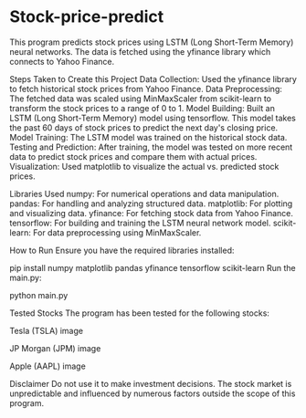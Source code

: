 # Stock-price-predict

This program predicts stock prices using LSTM (Long Short-Term Memory) neural networks. The data is fetched using the yfinance library which connects to Yahoo Finance.

Steps Taken to Create this Project
Data Collection: Used the yfinance library to fetch historical stock prices from Yahoo Finance.
Data Preprocessing: The fetched data was scaled using MinMaxScaler from scikit-learn to transform the stock prices to a range of 0 to 1.
Model Building: Built an LSTM (Long Short-Term Memory) model using tensorflow. This model takes the past 60 days of stock prices to predict the next day's closing price.
Model Training: The LSTM model was trained on the historical stock data.
Testing and Prediction: After training, the model was tested on more recent data to predict stock prices and compare them with actual prices.
Visualization: Used matplotlib to visualize the actual vs. predicted stock prices.


Libraries Used
numpy: For numerical operations and data manipulation.
pandas: For handling and analyzing structured data.
matplotlib: For plotting and visualizing data.
yfinance: For fetching stock data from Yahoo Finance.
tensorflow: For building and training the LSTM neural network model.
scikit-learn: For data preprocessing using MinMaxScaler.


How to Run
Ensure you have the required libraries installed:

pip install numpy matplotlib pandas yfinance tensorflow scikit-learn
Run the main.py:

python main.py


Tested Stocks
The program has been tested for the following stocks:

Tesla (TSLA) image

JP Morgan (JPM) image

Apple (AAPL) image


Disclaimer
Do not use it to make investment decisions. The stock market is unpredictable and influenced by numerous factors outside the scope of this program.
